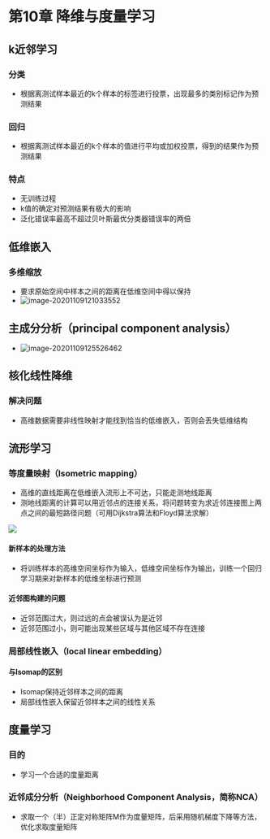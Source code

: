 # 第10章 降维与度量学习

## k近邻学习

### 分类

- 根据离测试样本最近的k个样本的标签进行投票，出现最多的类别标记作为预测结果

### 回归

- 根据离测试样本最近的k个样本的值进行平均或加权投票，得到的结果作为预测结果

### 特点

- 无训练过程
- k值的确定对预测结果有极大的影响
- 泛化错误率最高不超过贝叶斯最优分类器错误率的两倍

## 低维嵌入

### 多维缩放

- 要求原始空间中样本之间的距离在低维空间中得以保持
- ![image-20201109121033552](https://i.loli.net/2020/11/09/imLxo9HasKqC4Uu.png)

## 主成分分析（principal component analysis）

- ![image-20201109125526462](https://i.loli.net/2020/11/09/cGYarQuy7otMUdz.png)

## 核化线性降维

### 解决问题

- 高维数据需要非线性映射才能找到恰当的低维嵌入，否则会丢失低维结构

## 流形学习

### 等度量映射（Isometric mapping）

- 高维的直线距离在低维嵌入流形上不可达，只能走测地线距离
- 测地线距离的计算可以用近邻点的连接关系，将问题转变为求近邻连接图上两点之间的最短路径问题（可用Dijkstra算法和Floyd算法求解）

![](https://i.loli.net/2020/11/12/3pw2PKtBHQgM9z1.png)

#### 新样本的处理方法

- 将训练样本的高维空间坐标作为输入，低维空间坐标作为输出，训练一个回归学习期来对新样本的低维坐标进行预测

#### 近邻图构建的问题

- 近邻范围过大，则过远的点会被误认为是近邻
- 近邻范围过小，则可能出现某些区域与其他区域不存在连接

### 局部线性嵌入（local linear embedding）

#### 与Isomap的区别

- Isomap保持近邻样本之间的距离
- 局部线性嵌入保留近邻样本之间的线性关系

## 度量学习

### 目的

- 学习一个合适的度量距离

### 近邻成分分析（Neighborhood Component Analysis，简称NCA）

- 求取一个（半）正定对称矩阵M作为度量矩阵，后采用随机梯度下降等方法，优化求取度量矩阵